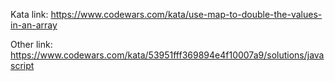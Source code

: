 Kata link: https://www.codewars.com/kata/use-map-to-double-the-values-in-an-array

Other link: https://www.codewars.com/kata/53951fff369894e4f10007a9/solutions/javascript
